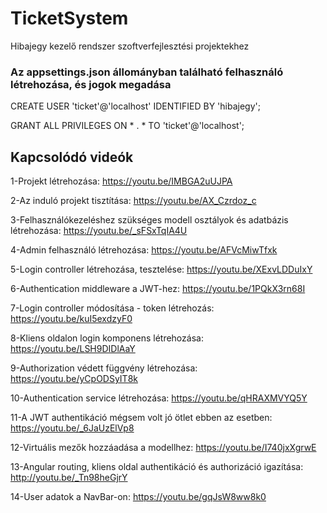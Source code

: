 # TicketSystem
Hibajegy kezelő rendszer szoftverfejlesztési projektekhez

### Az appsettings.json állományban található felhasználó létrehozása, és jogok megadása

CREATE USER 'ticket'@'localhost' IDENTIFIED BY 'hibajegy';

GRANT ALL PRIVILEGES ON * . * TO 'ticket'@'localhost';


## Kapcsolódó videók
1-Projekt létrehozása: https://youtu.be/IMBGA2uUJPA

2-Az induló projekt tisztítása: https://youtu.be/AX_Czrdoz_c

3-Felhasználókezeléshez szükséges modell osztályok és adatbázis létrehozása: https://youtu.be/_sFSxTqIA4U

4-Admin felhasználó létrehozása: https://youtu.be/AFVcMiwTfxk

5-Login controller létrehozása, tesztelése: https://youtu.be/XExvLDDuIxY

6-Authentication middleware a JWT-hez: https://youtu.be/1PQkX3rn68I

7-Login controller módosítása - token létrehozás: https://youtu.be/kuI5exdzyF0

8-Kliens oldalon login komponens létrehozása: https://youtu.be/LSH9DIDlAaY

9-Authorization védett függvény létrehozása: https://youtu.be/yCpODSyIT8k

10-Authentication service létrehozása: https://youtu.be/qHRAXMVYQ5Y

11-A JWT authentikáció mégsem volt jó ötlet ebben az esetben: https://youtu.be/_6JaUzElVp8

12-Virtuális mezők hozzáadása a modellhez: https://youtu.be/I740jxXgrwE

13-Angular routing, kliens oldal authentikáció és authorizáció igazítása: http://youtu.be/_Tn98heGjrY

14-User adatok a NavBar-on: https://youtu.be/gqJsW8ww8k0